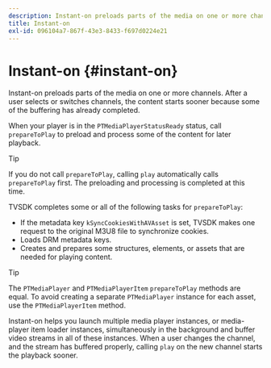 ```yaml
---
description: Instant-on preloads parts of the media on one or more channels. After a user selects or switches channels, the content starts sooner because some of the buffering has already completed.
title: Instant-on
exl-id: 096104a7-867f-43e3-8433-f697d0224e21
---
```

# Instant-on {#instant-on}

Instant-on preloads parts of the media on one or more channels. After a user selects or switches channels, the content starts sooner because some of the buffering has already completed.

When your player is in the `PTMediaPlayerStatusReady` status, call `prepareToPlay` to preload and process some of the content for later playback.

>[!TIP]
>
>If you do not call `prepareToPlay`, calling `play` automatically calls `prepareToPlay` first. The preloading and processing is completed at this time.

TVSDK completes some or all of the following tasks for `prepareToPlay`:

* If the metadata key `kSyncCookiesWithAVAsset` is set, TVSDK makes one request to the original M3U8 file to synchronize cookies. 
* Loads DRM metadata keys. 
* Creates and prepares some structures, elements, or assets that are needed for playing content.

>[!TIP]
>
>The `PTMediaPlayer` and `PTMediaPlayerItem` `prepareToPlay` methods are equal. To avoid creating a separate `PTMediaPlayer` instance for each asset, use the `PTMediaPlayerItem` method.

Instant-on helps you launch multiple media player instances, or media-player item loader instances, simultaneously in the background and buffer video streams in all of these instances. When a user changes the channel, and the stream has buffered properly, calling `play` on the new channel starts the playback sooner.
